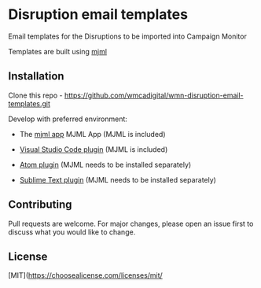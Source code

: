 # Disruption email templates

Email templates for the Disruptions to be imported into Campaign Monitor

Templates are built using [mjml](https://mjml.io/documentation/)

## Installation

Clone this repo - <https://github.com/wmcadigital/wmn-disruption-email-templates.git>

Develop with preferred environment:

* The [mjml app](https://mjmlio.github.io/mjml-app/) MJML App (MJML is included)

* [Visual Studio Code plugin](https://github.com/attilabuti/vscode-mjml) (MJML is included)

* [Atom plugin](https://atom.io/users/mjmlio) (MJML needs to be installed separately)

* [Sublime Text plugin](https://packagecontrol.io/packages/MJML-syntax) (MJML needs to be installed separately)

## Contributing

Pull requests are welcome. For major changes, please open an issue first to discuss what you would like to change.

## License

[MIT](<https://choosealicense.com/licenses/mit/>
